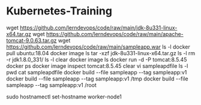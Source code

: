 # Kubernetes-Training

wget https://github.com/lerndevops/code/raw/main/jdk-8u331-linux-x64.tar.gz
wget https://github.com/lerndevops/code/raw/main/apache-tomcat-9.0.63.tar.gz
wget https://github.com/lerndevops/code/raw/main/sampleapp.war
ls -l
docker pull ubuntu:18.04
docker image ls
tar -xzf jdk-8u331-linux-x64.tar.gz
ls -l
rm -r jdk1.8.0_331/
ls -l
clear
docker image ls
docker run -d -P tomcat:8.5.45
docker ps
docker image inspect tomcat:8.5.45
clear
vi sampleapdfile
ls -l
pwd
cat sampleapdfile
docker build --file sampleapp --tag sampleapp:v1
docker build --file sampleapp --tag sampleapp:v1 /tmp
docker build --file sampleapp --tag sampleapp:v1 /root

sudo hostnamectl set-hostname worker-node1
